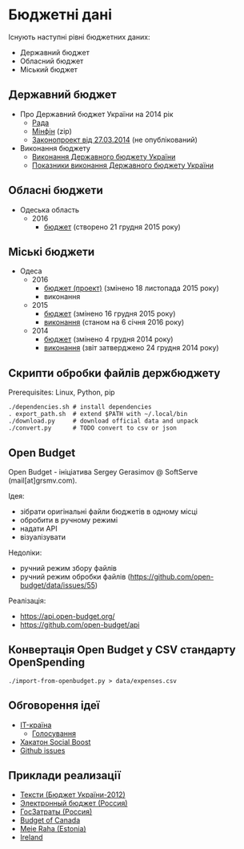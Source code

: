 Бюджетні дані
=============

Існують наступні рівні бюджетних даних:

* Державний бюджет
* Обласний бюджет
* Міський бюджет

## Державний бюджет

* Про Державний бюджет України на 2014 рік
  * [Рада](http://zakon4.rada.gov.ua/laws/show/719-18)
  * [Мінфін](http://www.minfin.gov.ua/file/link/397661/file/budg.zip) (zip)
  * [Законопроект від 27.03.2014](http://w1.c1.rada.gov.ua/pls/zweb2/webproc4_1?pf3511=50433) (не опублікований)
* Виконання бюджету
  * [Виконання Державного бюджету України](http://www.treasury.gov.ua/main/uk/doccatalog/list?currDir=146477)
  * [Показники виконання Державного бюджету України](http://195.78.68.18/minfin/control/uk/publish/archive/main?cat_id=77643)

## Обласні бюджети

* Одеська область
  * 2016
    * [бюджет](http://oblrada.odessa.gov.ua/wp-content/uploads/49-VII.pdf) (створено 21 грудня 2015 року)

## Міські бюджети

* Одеса
  * 2016
    * [бюджет (проект)](http://omr.gov.ua/ru/67025/) (змінено 18 листопада 2015 року)
    * виконання
  * 2015
    * [бюджет](http://omr.gov.ua/ru/acts/council/67004/) (змінено 16 грудня 2015 року)
    * [виконання](http://omr.gov.ua/ru/news/79118/) (станом на 6 січня 2016 року)
  * 2014
    * [бюджет](http://omr.gov.ua/ru/acts/council/57231/) (змінено 4 грудня 2014 року)
    * [виконання](http://omr.gov.ua/ru/acts/council/66397/) (звіт затверджено 24 грудня 2014 року)


## Скрипти обробки файлів держбюджету

Prerequisites: Linux, Python, pip

    ./dependencies.sh # install dependencies
    . export_path.sh  # extend $PATH with ~/.local/bin
    ./download.py     # download official data and unpack
    ./convert.py      # TODO convert to csv or json

## Open Budget

Open Budget - ініціатива Sergey Gerasimov @ SoftServe (mail[at]grsmv.com).

Ідея:

* зібрати оригінальні файли бюджетів в одному місці
* обробити в ручному режимі
* надати API
* візуалізувати

Недоліки:

* ручний режим збору файлів
* ручний режим обробки файлів (https://github.com/open-budget/data/issues/55)

Реалізація:

* https://api.open-budget.org/
* https://github.com/open-budget/api

## Конвертація Open Budget у CSV стандарту OpenSpending

    ./import-from-openbudget.py > data/expenses.csv

## Обговорення ідеї

* [IT-країна](http://www.it-krayina.org.ua/openbudget/)
  * [Голосування](http://ideas.it-krayina.org.ua/topic/420190-proekt-vdkritij-byudzhet-42/)
* [Хакатон Social Boost](http://2014.socialboost.com.ua/ideas/view/2)
* [Github issues](https://github.com/Maidan-hackaton/budget/issues)


## Приклади реализації

* [Тексти (Бюджет України-2012)](http://texty.org.ua/mod/datavis/apps/budget2/index.html#/~/-----------)
* [Электронный бюджет (Россия)](http://budget.gov.ru/)
* [ГосЗатраты (Россия)](http://clearspending.ru/)
* [Budget of Canada](http://www.budget.gc.ca/2014/home-accueil-eng.html)
* [Meie Raha (Estonia)](http://meieraha.eu/)
* [Ireland](http://budget.gov.ie/Budgets/2014/2014.aspx)

